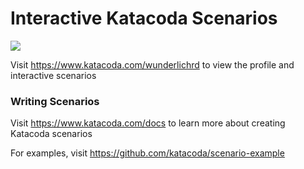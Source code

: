 # Interactive Katacoda Scenarios

[![](http://shields.katacoda.com/katacoda/wunderlichrd/count.svg)](https://www.katacoda.com/wunderlichrd "Get your profile on Katacoda.com")

Visit https://www.katacoda.com/wunderlichrd to view the profile and interactive scenarios

### Writing Scenarios
Visit https://www.katacoda.com/docs to learn more about creating Katacoda scenarios

For examples, visit https://github.com/katacoda/scenario-example
